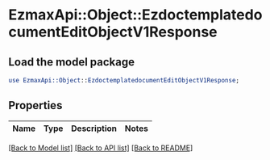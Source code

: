 # EzmaxApi::Object::EzdoctemplatedocumentEditObjectV1Response

## Load the model package
```perl
use EzmaxApi::Object::EzdoctemplatedocumentEditObjectV1Response;
```

## Properties
Name | Type | Description | Notes
------------ | ------------- | ------------- | -------------

[[Back to Model list]](../README.md#documentation-for-models) [[Back to API list]](../README.md#documentation-for-api-endpoints) [[Back to README]](../README.md)


